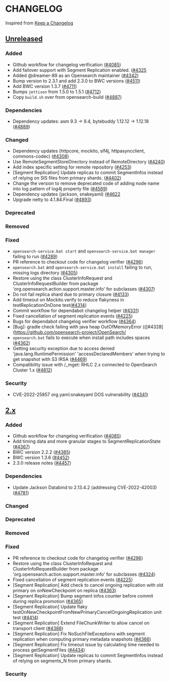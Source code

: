 # CHANGELOG
Inspired from [Keep a Changelog](https://keepachangelog.com/en/1.0.0/)

## [Unreleased]
### Added
- Github workflow for changelog verification ([#4085](https://github.com/opensearch-project/OpenSearch/pull/4085))
- Add failover support with Segment Replication enabled. ([#4325](https://github.com/opensearch-project/OpenSearch/pull/4325)
- Added @dreamer-89 as an Opensearch maintainer ([#4342](https://github.com/opensearch-project/OpenSearch/pull/4342))
- Bump version to 2.3.1 and add 2.3.0 to BWC versions ([#4511](https://github.com/opensearch-project/OpenSearch/pull/4511))
- Add BWC version 1.3.7 ([#4711](https://github.com/opensearch-project/OpenSearch/pull/4711))
- Bumps `jettison` from 1.5.0 to 1.5.1 ([#4712](https://github.com/opensearch-project/OpenSearch/pull/4712))
- Copy `build.sh` over from opensearch-build ([#4887](https://github.com/opensearch-project/OpenSearch/pull/4887))

### Dependencies
- Dependency updates: asm 9.3 -> 9.4, bytebuddy 1.12.12 -> 1.12.18 ([#4889](https://github.com/opensearch-project/OpenSearch/pull/4889))

### Changed
- Dependency updates (httpcore, mockito, slf4j, httpasyncclient, commons-codec) ([#4308](https://github.com/opensearch-project/OpenSearch/pull/4308))
- Use RemoteSegmentStoreDirectory instead of RemoteDirectory ([#4240](https://github.com/opensearch-project/OpenSearch/pull/4240))
- Add index specific setting for remote repository ([#4253](https://github.com/opensearch-project/OpenSearch/pull/4253))
- [Segment Replication] Update replicas to commit SegmentInfos instead of relying on SIS files from primary shards. ([#4402](https://github.com/opensearch-project/OpenSearch/pull/4402))
- Change the version to remove deprecated code of adding node name into log pattern of log4j property file ([#4569](https://github.com/opensearch-project/OpenSearch/pull/4569))
- Dependency updates (jackson, snakeyaml) ([#4622](https://github.com/opensearch-project/OpenSearch/pull/4622)
- Upgrade netty to 4.1.84.Final ([#4893](https://github.com/opensearch-project/OpenSearch/pull/4893))

### Deprecated

### Removed

### Fixed
- `opensearch-service.bat start` and `opensearch-service.bat manager` failing to run ([#4289](https://github.com/opensearch-project/OpenSearch/pull/4289))
- PR reference to checkout code for changelog verifier ([#4296](https://github.com/opensearch-project/OpenSearch/pull/4296))
- `opensearch.bat` and `opensearch-service.bat install` failing to run, missing logs directory ([#4305](https://github.com/opensearch-project/OpenSearch/pull/4305))
- Restore using the class ClusterInfoRequest and ClusterInfoRequestBuilder from package 'org.opensearch.action.support.master.info' for subclasses ([#4307](https://github.com/opensearch-project/OpenSearch/pull/4307))
- Do not fail replica shard due to primary closure ([#4133](https://github.com/opensearch-project/OpenSearch/pull/4133))
- Add timeout on Mockito.verify to reduce flakyness in testReplicationOnDone test([#4314](https://github.com/opensearch-project/OpenSearch/pull/4314))
- Commit workflow for dependabot changelog helper ([#4331](https://github.com/opensearch-project/OpenSearch/pull/4331))
- Fixed cancellation of segment replication events ([#4225](https://github.com/opensearch-project/OpenSearch/pull/4225))
- Bugs for dependabot changelog verifier workflow ([#4364](https://github.com/opensearch-project/OpenSearch/pull/4364))
- [Bug]: gradle check failing with java heap OutOfMemoryError (([#4328](https://github.com/opensearch-project/OpenSearch/
- `opensearch.bat` fails to execute when install path includes spaces ([#4362](https://github.com/opensearch-project/OpenSearch/pull/4362))
- Getting security exception due to access denied 'java.lang.RuntimePermission' 'accessDeclaredMembers' when trying to get snapshot with S3 IRSA ([#4469](https://github.com/opensearch-project/OpenSearch/pull/4469))
- Compatibility issue with /_mget: RHLC 2.x connected to OpenSearch Cluster 1.x ([#4812](https://github.com/opensearch-project/OpenSearch/pull/4812))

### Security
- CVE-2022-25857 org.yaml:snakeyaml DOS vulnerability ([#4341](https://github.com/opensearch-project/OpenSearch/pull/4341))

## [2.x]
### Added
- Github workflow for changelog verification ([#4085](https://github.com/opensearch-project/OpenSearch/pull/4085))
- Add timing data and more granular stages to SegmentReplicationState ([#4367](https://github.com/opensearch-project/OpenSearch/pull/4367))
- BWC version 2.2.2 ([#4385](https://github.com/opensearch-project/OpenSearch/pull/4385))
- BWC version 1.3.6 ([#4452](https://github.com/opensearch-project/OpenSearch/pull/4452))
- 2.3.0 release notes ([#4457](https://github.com/opensearch-project/OpenSearch/pull/4457))

### Dependencies
- Update Jackson Databind to 2.13.4.2 (addressing CVE-2022-42003) ([#4781](https://github.com/opensearch-project/OpenSearch/pull/4781))

### Changed

### Deprecated

### Removed

### Fixed
- PR reference to checkout code for changelog verifier ([#4296](https://github.com/opensearch-project/OpenSearch/pull/4296))
- Restore using the class ClusterInfoRequest and ClusterInfoRequestBuilder from package 'org.opensearch.action.support.master.info' for subclasses ([#4324](https://github.com/opensearch-project/OpenSearch/pull/4324))
- Fixed cancellation of segment replication events ([#4225](https://github.com/opensearch-project/OpenSearch/pull/4225))
- [Segment Replication] Add check to cancel ongoing replication with old primary on onNewCheckpoint on replica ([#4363](https://github.com/opensearch-project/OpenSearch/pull/4363))
- [Segment Replication] Bump segment infos counter before commit during replica promotion ([#4365](https://github.com/opensearch-project/OpenSearch/pull/4365))
- [Segment Replication] Update flaky testOnNewCheckpointFromNewPrimaryCancelOngoingReplication unit test ([#4414](https://github.com/opensearch-project/OpenSearch/pull/4414))
- [Segment Replication] Extend FileChunkWriter to allow cancel on transport client ([#4386](https://github.com/opensearch-project/OpenSearch/pull/4386))
- [Segment Replication] Fix NoSuchFileExceptions with segment replication when computing primary metadata snapshots ([#4366](https://github.com/opensearch-project/OpenSearch/pull/4366))
- [Segment Replication] Fix timeout issue by calculating time needed to process getSegmentFiles ([#4434](https://github.com/opensearch-project/OpenSearch/pull/4434))
- [Segment Replication] Update replicas to commit SegmentInfos instead of relying on segments_N from primary shards.

### Security


[Unreleased]: https://github.com/opensearch-project/OpenSearch/compare/2.2.0...HEAD
[2.x]: https://github.com/opensearch-project/OpenSearch/compare/2.2.0...2.x
